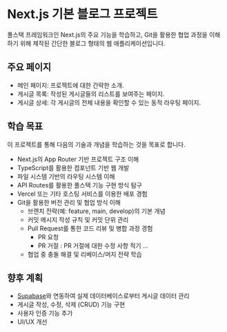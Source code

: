 # Next.js 기본 블로그 프로젝트

풀스택 프레임워크인 Next.js의 주요 기능을 학습하고, Git을 활용한 협업 과정을 이해하기 위해 제작된 간단한 블로그 형태의 웹 애플리케이션입니다.

## 주요 페이지

- 메인 페이지: 프로젝트에 대한 간략한 소개.
- 게시글 목록: 작성된 게시글들의 리스트를 보여주는 페이지.
- 게시글 상세: 각 게시글의 전체 내용을 확인할 수 있는 동적 라우팅 페이지.

## 학습 목표

이 프로젝트를 통해 다음의 기술과 개념을 학습하는 것을 목표로 합니다.

- Next.js의 App Router 기반 프로젝트 구조 이해
- TypeScript를 활용한 컴포넌트 기반 웹 개발
- 파일 시스템 기반의 라우팅 시스템 이해
- API Routes를 활용한 풀스택 기능 구현 방식 탐구
- Vercel 또는 기타 호스팅 서비스를 이용한 배포 경험
- Git을 활용한 버전 관리 및 협업 방식 이해
  - 브랜치 전략(예: feature, main, develop)의 기본 개념
  - 커밋 메시지 작성 규칙 및 커밋 단위 관리
  - Pull Request를 통한 코드 리뷰 및 병합 과정 경험
    - PR 요청
    - PR 거절
      : PR 거절에 대한 수정 사항 적기 ...
  - 협업 중 충돌 해결 및 리베이스/머지 전략 학습

## 향후 계획

- [Supabase](https://supabase.io/)와 연동하여 실제 데이터베이스로부터 게시글 데이터 관리
- 게시글 작성, 수정, 삭제 (CRUD) 기능 구현
- 사용자 인증 기능 추가
- UI/UX 개선
